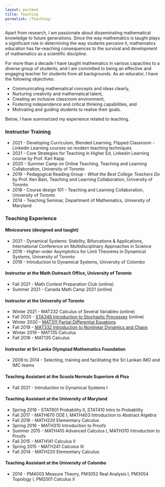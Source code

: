 ```yaml
---
layout: postmod      
title: Teaching              
permalink: /Teaching/          
---
```

Apart from research, I am passionate about disseminating mathematical knowledge to future generations. Since the way mathematics is taught plays a significant role in determining the way students perceive it, mathematics education has far-reaching consequences to the survival and development of mathematics as a scientific discipline. 

For more than a decade I have taught mathematics in various capacities to a diverse group of students, and I am committed to being an effective and engaging teacher for students from all backgrounds. As an educator, I have the following objectives: 
- Communicating mathematical concepts and ideas clearly,
- Nurturing creativity and mathematical talent,
- Creating an inclusive classroom environment,
- Fostering independence and critical thinking capabilities, and 
- Motivating and guiding students to realise their goals.      

Below, I have summarized my experience related to teaching. 

### Instructor Training
- 2021 - Developing Curriculum, Blended Learning, Flipped Classroom - Linkedin Learning courses on modern teaching techniques 
- 2021 - Core Strategies for Teaching in Higher Ed, Linkedin Learning course by Prof. Karl Kapp 
- 2020 - Summer Camp on Online Teaching, Teaching and Learning Collaboration, University of Toronto
- 2019 - Pedagogical Reading Group -  _What the Best College Teachers Do_ by Prof. Ken Bain, Teaching and Learning Collaboration, University of Toronto
- 2018 - Course design 101 - Teaching and Learning Collaboration, University of Toronto
- 2014 - Teaching Seminar, Department of Mathematics, University of Maryland

### Teaching Experience

#### **Minicourses** (designed and taught)
- 2021 - Dynamical Systems: Stability, Bifurcations & Applications, International Conference on Multidisciplinary Approaches in Science
- 2019 - Higher-order Asymptotics for Limit Theorems in Dynamical Systems, University of Toronto
- 2019 - Introduction to Dynamical Systems, University of Colombo      

#### **Instructor** at the Math Outreach Office, University of Toronto
- Fall 2021 - Math Contest Preparation Club (online)     
- Summer 2021 - Canada Math Camp 2021 (online)    

#### **Instructor** at the University of Toronto 

- Winter 2021 - MAT232 Calculus of Several Variables (online)     
- Fall 2020 - [STA348 Introduction to Stochastic Processes](https://q.utoronto.ca/courses/174782) (online)      
- Winter 2020 - [MAT311 Partial Differential Equations](https://q.utoronto.ca/courses/130402)   
- Fall 2019 - [MAT332 Introduction to Nonlinear Dynamics and Chaos](https://q.utoronto.ca/courses/107052)  
- Winter 2019 - MAT135 Calculus    
- Fall 2018 - MAT135 Calculus    

#### **Instructor** at Sri Lanka Olympiad Mathematics Foundation 
- 2009 to 2014 - Selecting, training and facilitating the Sri Lankan IMO and IMC teams

#### **Teaching Assistant** at the Scuola Normale Superiore di Pisa 
- Fall 2021 - Introduction to Dynamical Systems I 

#### **Teaching Assistant** at the University of Maryland 
- Spring 2018 - STAT601 Probability II, STAT410 Intro to Probability 
- Fall 2017 - MATH670 ODE I, MATH403 Introduction to Abstract Algebra 
- Fall 2016 - MATH220 Elememtary Calculus 
- Spring 2016 - MATH310 Introduction to Proofs 
- Summer 2015 - MATH410 Advanced Calculus I, MATH310 Introduction to Proofs 
- Fall 2015 - MATH141 Calculus II 
- Spring 2015 - MATH241 Calculus III
- Fall 2014 - MATH220 Elememtary Calculus

#### **Teaching Assistant** at the University of Colombo 
- 2014 - PM4003 Measure Theory, PM3052 Real Analysis I, PM3054 Topology I, PM2001 Calculus II

